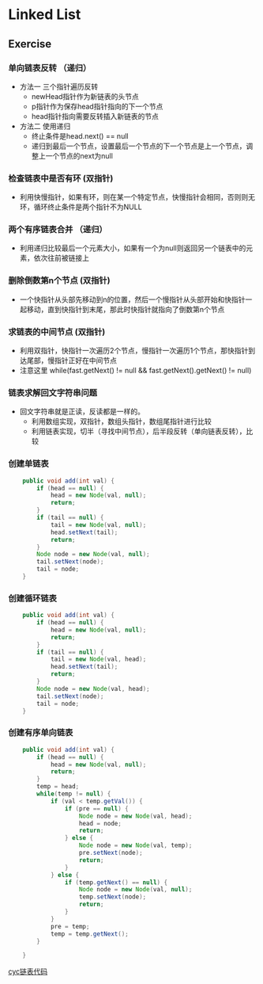 # Linked List


## Exercise

### 单向链表反转 （递归）

+ 方法一 三个指针遍历反转
	+ newHead指针作为新链表的头节点
	+ p指针作为保存head指针指向的下一个节点
	+ head指针指向需要反转插入新链表的节点
+ 方法二 使用递归
	+ 终止条件是head.next() == null
	+ 递归到最后一个节点，设置最后一个节点的下一个节点是上一个节点，调整上一个节点的next为null

### 检查链表中是否有环 (双指针)

+ 利用快慢指针，如果有环，则在某一个特定节点，快慢指针会相同，否则则无环，循环终止条件是两个指针不为NULL

### 两个有序链表合并 （递归）

+ 利用递归比较最后一个元素大小，如果有一个为null则返回另一个链表中的元素，依次往前被链接上

### 删除倒数第n个节点 (双指针)

+ 一个快指针从头部先移动到n的位置，然后一个慢指针从头部开始和快指针一起移动，直到快指针到末尾，那此时快指针就指向了倒数第n个节点

### 求链表的中间节点 (双指针)

+ 利用双指针，快指针一次遍历2个节点，慢指针一次遍历1个节点，那快指针到达尾部，慢指针正好在中间节点
+ 注意这里 while(fast.getNext() != null && fast.getNext().getNext() != null) 

### 链表求解回文字符串问题

+ 回文字符串就是正读，反读都是一样的。
	+ 利用数组实现，双指针，数组头指针，数组尾指针进行比较
	+ 利用链表实现，切半（寻找中间节点），后半段反转（单向链表反转），比较

### 创建单链表

```java
	public void add(int val) {
        if (head == null) {
            head = new Node(val, null);
            return;
        }
        if (tail == null) {
            tail = new Node(val, null);
            head.setNext(tail);
            return;
        }
        Node node = new Node(val, null);
        tail.setNext(node);
        tail = node;
    }
```

### 创建循环链表

```java
	public void add(int val) {
        if (head == null) {
            head = new Node(val, null);
            return;
        }
        if (tail == null) {
            tail = new Node(val, head);
            head.setNext(tail);
            return;
        }
        Node node = new Node(val, head);
        tail.setNext(node);
        tail = node;
    }
```

### 创建有序单向链表

```java
	public void add(int val) {
        if (head == null) {
            head = new Node(val, null);
            return;
        }
        temp = head;
        while(temp != null) {
            if (val < temp.getVal()) {
                if (pre == null) {
                    Node node = new Node(val, head);
                    head = node;
                    return;
                } else {
                    Node node = new Node(val, temp);
                    pre.setNext(node);
                    return;
                }
            } else {
                if (temp.getNext() == null) {
                    Node node = new Node(val, null);
                    temp.setNext(node);
                    return;
                }
            }
            pre = temp;
            temp = temp.getNext();
        }

    }
```


[cyc链表代码](https://github.com/CyC2018/CS-Notes/blob/master/notes/Leetcode%20%E9%A2%98%E8%A7%A3%20-%20%E9%93%BE%E8%A1%A8.md)